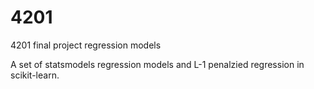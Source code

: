 # 4201
4201 final project regression models

A set of statsmodels regression models and L-1 penalzied regression in scikit-learn.
